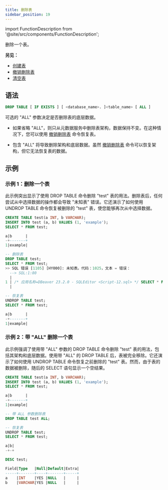 ```yaml
---
title: 删除表
sidebar_position: 19
---
```

import FunctionDescription from '@site/src/components/FunctionDescription';

<FunctionDescription description="引入或更新于：v1.2.155"/>

删除一个表。

**另见：**

- [创建表](./10-ddl-create-table.md)
- [撤销删除表](./21-ddl-undrop-table.md)
- [清空表](40-ddl-truncate-table.md)

## 语法

```sql
DROP TABLE [ IF EXISTS ] [ <database_name>. ]<table_name> [ ALL ]
```

可选的 "ALL" 参数决定是否删除表的底层数据。

- 如果省略 "ALL"，则只从元数据服务中删除表架构，数据保持不变。在这种情况下，您可以使用 [撤销删除表](./21-ddl-undrop-table.md) 命令恢复表。

- 包含 "ALL" 将导致删除架构和底层数据。虽然 [撤销删除表](./21-ddl-undrop-table.md) 命令可以恢复架构，但它无法恢复表的数据。

## 示例

### 示例 1：删除一个表

此示例突出显示了使用 DROP TABLE 命令删除 "test" 表的用法。删除表后，任何尝试从中选择数据的操作都会导致 "未知表" 错误。它还演示了如何使用 UNDROP TABLE 命令恢复被删除的 "test" 表，使您能够再次从中选择数据。

```sql
CREATE TABLE test(a INT, b VARCHAR);
INSERT INTO test (a, b) VALUES (1, 'example');
SELECT * FROM test;

a|b      |
-+-------+
1|example|

-- 删除表
DROP TABLE test;
SELECT * FROM test;
>> SQL 错误 [1105] [HY000]: 未知表。代码：1025，文本 = 错误： 
  --> SQL:1:80
  |
1 | /* 应用名称=DBeaver 23.2.0 - SQLEditor <Script-12.sql> */ SELECT * FROM test
  |                                                                                ^^^^ 未知表 `default`.`test` 在目录 'default'

-- 恢复表
UNDROP TABLE test;
SELECT * FROM test;

a|b      |
-+-------+
1|example|
```

### 示例 2：带 "ALL" 删除一个表

此示例强调了使用带 "ALL" 参数的 DROP TABLE 命令删除 "test" 表的用法，包括其架构和底层数据。使用带 "ALL" 的 DROP TABLE 后，表被完全移除。它还演示了如何使用 UNDROP TABLE 命令恢复之前删除的 "test" 表。然而，由于表的数据被删除，随后的 SELECT 语句显示一个空结果。

```sql
CREATE TABLE test(a INT, b VARCHAR);
INSERT INTO test (a, b) VALUES (1, 'example');
SELECT * FROM test;

a|b      |
-+-------+
1|example|

-- 带 ALL 参数删除表
DROP TABLE test ALL;

-- 恢复表
UNDROP TABLE test;
SELECT * FROM test;

a|b|
-+-+

DESC test;

Field|Type   |Null|Default|Extra|
-----+-------+----+-------+-----+
a    |INT    |YES |NULL   |     |
b    |VARCHAR|YES |NULL   |     |
```